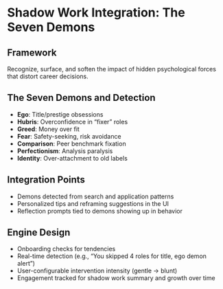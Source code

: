 # Shadow Work Integration: The Seven Demons

## Framework
Recognize, surface, and soften the impact of hidden psychological forces that distort career decisions.

## The Seven Demons and Detection
- **Ego**: Title/prestige obsessions
- **Hubris**: Overconfidence in “fixer” roles
- **Greed**: Money over fit
- **Fear**: Safety-seeking, risk avoidance
- **Comparison**: Peer benchmark fixation
- **Perfectionism**: Analysis paralysis
- **Identity**: Over-attachment to old labels

## Integration Points
- Demons detected from search and application patterns
- Personalized tips and reframing suggestions in the UI
- Reflection prompts tied to demons showing up in behavior

## Engine Design
- Onboarding checks for tendencies
- Real-time detection (e.g., “You skipped 4 roles for title, ego demon alert”)
- User-configurable intervention intensity (gentle → blunt)
- Engagement tracked for shadow work summary and growth over time
